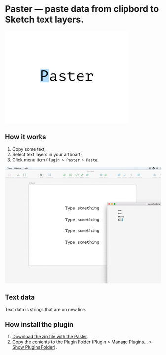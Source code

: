 # Paster — paste data from clipbord to Sketch text layers.
![Paster](/paster-logo.png)

## How it works
1. Copy some text;
2. Select text layers in your artboart;
3. Click menu item ```Plugin > Paster > Paste```.

![How it works](/paster_how-it-works@2x.gif)


## Text data
Text data is strings that are on new line.


## How install the plugin
1. [Download the zip file with the Paster](https://github.com/Volorf/Paster/archive/master.zip).
2. Copy the contents to the Plugin Folder (Plugin > Manage Plugins... > [Show Plugins Folder](http://frolovoleg.ru/images/sketch-plugin-folder.png)).
